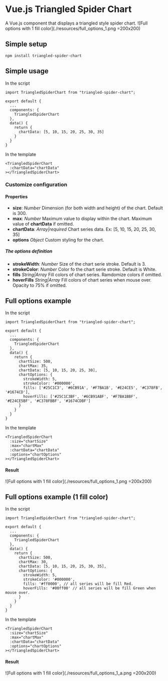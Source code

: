 # Vue.js Triangled Spider Chart
A Vue.js component that displays a triangled style spider chart.
![Full options with 1 fill color](./resources/full_options_1.png =200x200)

## Simple setup
```
npm install triangled-spider-chart
```

## Simple usage
In the script
```
import TriangledSpiderChart from "triangled-spider-chart";

export default {
  ...
  components: {
    TriangledSpiderChart
  },
  data() {
    return {
      chartData: [5, 10, 15, 20, 25, 30, 35]
    }
  }
}
```
In the template
```
<TriangledSpiderChart
  :chartData="chartData"
></TriangledSpiderChart>
```

### Customize configuration
#### Properties
- **size**: *Number* Dimension (for both width and height) of the chart. Default is 300.
- **max**: *Number* Maximum value to display within the chart. Maximum value of **chartData** if omitted.
- **chartData**: *Array|required* Chart series data. Ex: [5, 10, 15, 20, 25, 30, 35]
- **options** *Object* Custom styling for the chart.

##### The options definition
- **strokeWidth**: *Number* Size of the chart serie stroke. Default is 3.
- **strokeColor**: *Number* Color fo the chart serie stroke. Default is White.
- **fills** *String|Array* Fill colors of chart series. Ramdomize colors if omitted.
- **hoverFills** *String|Array* Fill colors of chart series when mouse over. Opacity to 75% if omitted.

## Full options example
In the script
```
import TriangledSpiderChart from "triangled-spider-chart";

export default {
  ...
  components: {
    TriangledSpiderChart
  },
  data() {
    return {
      chartSize: 500,
      chartMax: 35,
      chartData: [5, 10, 15, 20, 25, 30],
      chartOptions: {
        strokeWidth: 5,
        strokeColor: '#000000',
        fills: ['#25C1C3', '#6CB91A', '#F7BA1B', '#E24CE5', '#C378FB', '#1674CD'],
        hoverFills: ['#25C1C3BF', '#6CB91ABF', '#F7BA1BBF', '#E24CE5BF', '#C378FBBF', '#1674CDBF']
      }
    }
  }
}
```
In the template
```
<TriangledSpiderChart
  :size="chartSize"
  :max="chartMax"
  :chartData="chartData"
  :options="chartOptions"
></TriangledSpiderChart>
```

#### Result
![Full options with 1 fill color](./resources/full_options_1.png =200x200)

## Full options example (1 fill color)
In the script
```
import TriangledSpiderChart from "triangled-spider-chart";

export default {
  ...
  components: {
    TriangledSpiderChart
  },
  data() {
    return {
      chartSize: 500,
      chartMax: 30,
      chartData: [5, 10, 15, 20, 25, 30, 35],
      chartOptions: {
        strokeWidth: 5,
        strokeColor: '#000000',
        fills: '#ff0000', // all series will be fill Red.
        hoverFills: '#00ff00' // all series will be fill Green when mouse over.
      }
    }
  }
}
```
In the template
```
<TriangledSpiderChart
  :size="chartSize"
  :max="chartMax"
  :chartData="chartData"
  :options="chartOptions"
></TriangledSpiderChart>
```

#### Result
![Full options with 1 fill color](./resources/full_options_1_a.png =200x200)
